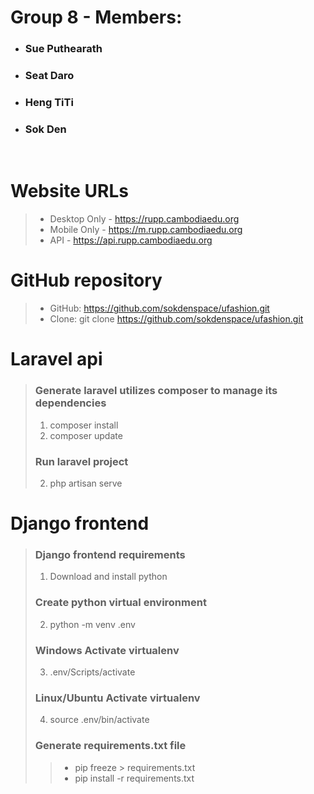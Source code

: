 # Group 8 - Members:
- ### Sue Puthearath
- ### Seat Daro
- ### Heng TiTi
- ### Sok Den

<br>

# Website URLs
> - Desktop Only - https://rupp.cambodiaedu.org
> - Mobile Only - https://m.rupp.cambodiaedu.org
> - API - https://api.rupp.cambodiaedu.org

# GitHub repository
> - GitHub: https://github.com/sokdenspace/ufashion.git
> - Clone: git clone https://github.com/sokdenspace/ufashion.git


# Laravel api
> ### Generate laravel utilizes composer to manage its dependencies
> 1. composer install
> 2. composer update
> ### Run laravel project
> 2. php artisan serve


# Django frontend
>
> ### Django frontend requirements
> 1. Download and install python
>
> ### Create python virtual environment
> 2. python -m venv .env
>
> ### Windows Activate virtualenv
> 3. .env/Scripts/activate
>
> ### Linux/Ubuntu Activate virtualenv
> 4. source .env/bin/activate
>
> ### Generate requirements.txt file
> > - pip freeze > requirements.txt
> > - pip install -r requirements.txt
